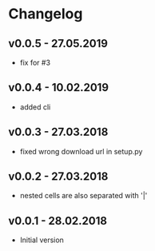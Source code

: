 # Changelog

## v0.0.5 - 27.05.2019
  * fix for #3

## v0.0.4 - 10.02.2019
  * added cli

## v0.0.3 - 27.03.2018
 * fixed wrong download url in setup.py

## v0.0.2 - 27.03.2018
 * nested cells are also separated with '|'

## v0.0.1 - 28.02.2018
 * Initial version